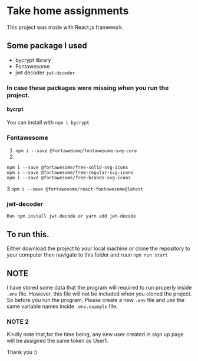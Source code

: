 # Take home assignments
This project was made with React.js framework. 
## Some package I used 
- bycrypt library
- Fontawesome
- jwt decoder `jwt-decoder`

### In case these packages were missing when you run the project.
#### bycrpt
You can install with `npm i bycrypt`
### Fontawesome
1. `npm i --save @fortawesome/fontawesome-svg-core`
2.
 ```
npm i --save @fortawesome/free-solid-svg-icons
npm i --save @fortawesome/free-regular-svg-icons
npm i --save @fortawesome/free-brands-svg-icons
```
3.`npm i --save @fortawesome/react-fontawesome@latest`
### jwt-decoder
`Run npm install jwt-decode or yarn add jwt-decode`

## To run this.

Either download the project to your local machine or clone the repository to your computer then navigate to this folder and ruun `npm run start`
## NOTE
I have stored some data that the program will required to run properly inside `.env` file. However, this file will not be included when you cloned the project. So before you run the program, Please create a new `.env` file and use the same variable names inside `.env.example` file.

### NOTE 2
Kindly note that,for the time being, any new user created in sign up page will be assigned the same token as User1.

Thank you :) 
